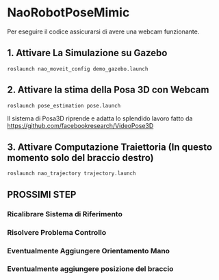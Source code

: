 # NaoRobotPoseMimic

Per eseguire il codice assicurarsi di avere una webcam funzionante. 

## 1. Attivare La Simulazione su Gazebo

```
roslaunch nao_moveit_config demo_gazebo.launch
```

## 2. Attivare la stima della Posa 3D con Webcam 

```
roslaunch pose_estimation pose.launch
```
Il sistema di Posa3D riprende e adatta lo splendido lavoro fatto da https://github.com/facebookresearch/VideoPose3D

## 3. Attivare Computazione Traiettoria (In questo momento solo del braccio destro)

```
roslaunch nao_trajectory trajectory.launch
```

## PROSSIMI STEP

### Ricalibrare Sistema di Riferimento
### Risolvere Problema Controllo
### Eventualmente Aggiungere Orientamento Mano
### Eventualmente aggiungere posizione del braccio
